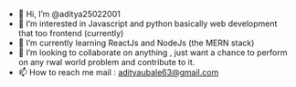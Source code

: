 - 👋 Hi, I’m @aditya25022001
- 👀 I’m interested in Javascript and python basically web development that too frontend (currently)
- 🌱 I’m currently learning ReactJs and NodeJs (the MERN stack)
- 💞️ I’m looking to collaborate on anything , just want a chance to perform on any rwal world problem and contribute to it.
- 📫 How to reach me 
      mail : adityaubale63@gmail.com

<!---
aditya25022001/aditya25022001 is a ✨ special ✨ repository because its `README.md` (this file) appears on your GitHub profile.
You can click the Preview link to take a look at your changes.
--->
